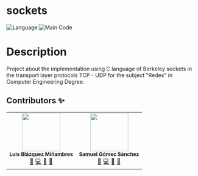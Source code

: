 # sockets
![Language](https://img.shields.io/badge/language-spanish-red)
![Main Code](https://img.shields.io/badge/code-c-blue)

# Description
Project about the implementation using C language of Berkeley sockets in the transport layer protocols TCP - UDP for the subject "Redes" in Computer Engineering Degree.

## Contributors ✨
<!-- ALL-CONTRIBUTORS-LIST:START - Do not remove or modify this section -->
<!-- prettier-ignore-start -->
<!-- markdownlint-disable -->
<table>
  <tr>
    <td align="center"><a href="https://github.com/luisblazquezm"><img src="https://avatars0.githubusercontent.com/u/40697133?s=460&u=82f3e7d01e88b27ea481e57791fa62c9d519d2ac&v=4" width="100px;" alt=""/><br /><sub><b>Luis Blázquez Miñambres</b></sub></a><br /><a href="https://github.com/all-contributors/all-contributors/commits?author=luisblazquezm" title="Documentation">📖</a> <a href="https://github.com/all-contributors/all-contributors/pulls?q=is%3Apr+reviewed-by%3Ajfmengels" title="Code">💻</a> <a href="#tool-luisblazquezm" title="Tools">🔧</a> <a href="#ideas-luisblazquezm" title="Ideas, Planning, & Feedback">🤔</a></td>
    <td align="center"><a href="https://github.com/mr-hydden"><img src="https://avatars1.githubusercontent.com/u/28055774?s=460&u=01e8b4c9974d9d54720f9372a06a4e24fa726e2d&v=4" width="100px;" alt=""/><br /><sub><b>Samuel Gómez Sánchez</b></sub></a><br /> <a href="https://github.com/all-contributors/all-contributors/commits?author=mr-hydden" title="Documentation">📖</a> <a href="https://github.com/all-contributors/all-contributors/commits?author=mr-hydden" title="Code">💻</a> <a href="#tool-mr-hydden" title="Tools">🔧</a> <a href="#ideas-mr-hydden" title="Ideas, Planning, & Feedback">🤔</a></td>
  </tr>
